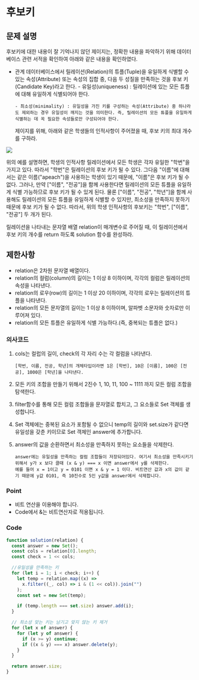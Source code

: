 # 후보키

## 문제 설명

후보키에 대한 내용이 잘 기억나지 않던 제이지는, 정확한 내용을 파악하기 위해 데이터베이스 관련 서적을 확인하여 아래와 같은 내용을 확인하였다.

- 관계 데이터베이스에서 릴레이션(Relation)의 튜플(Tuple)을 유일하게 식별할 수 있는 속성(Attribute) 또는 속성의 집합 중, 다음 두 성질을 만족하는 것을 후보 키(Candidate Key)라고 한다. - 유일성(uniqueness) : 릴레이션에 있는 모든 튜플에 대해 유일하게 식별되어야 한다.

      - 최소성(minimality) : 유일성을 가진 키를 구성하는 속성(Attribute) 중 하나라도 제외하는 경우 유일성이 깨지는 것을 의미한다. 즉, 릴레이션의 모든 튜플을 유일하게 식별하는 데 꼭 필요한 속성들로만 구성되어야 한다.

  제이지를 위해, 아래와 같은 학생들의 인적사항이 주어졌을 때, 후보 키의 최대 개수를 구하라.

![](https://grepp-programmers.s3.amazonaws.com/files/production/f1a3a40ede/005eb91e-58e5-4109-9567-deb5e94462e3.jpg)

위의 예를 설명하면, 학생의 인적사항 릴레이션에서 모든 학생은 각자 유일한 "학번"을 가지고 있다. 따라서 "학번"은 릴레이션의 후보 키가 될 수 있다.
그다음 "이름"에 대해서는 같은 이름("apeach")을 사용하는 학생이 있기 때문에, "이름"은 후보 키가 될 수 없다. 그러나, 만약 ["이름", "전공"]을 함께 사용한다면 릴레이션의 모든 튜플을 유일하게 식별 가능하므로 후보 키가 될 수 있게 된다.
물론 ["이름", "전공", "학년"]을 함께 사용해도 릴레이션의 모든 튜플을 유일하게 식별할 수 있지만, 최소성을 만족하지 못하기 때문에 후보 키가 될 수 없다.
따라서, 위의 학생 인적사항의 후보키는 "학번", ["이름", "전공"] 두 개가 된다.

릴레이션을 나타내는 문자열 배열 relation이 매개변수로 주어질 때, 이 릴레이션에서 후보 키의 개수를 return 하도록 solution 함수를 완성하라.

## 제한사항

- relation은 2차원 문자열 배열이다.
- relation의 컬럼(column)의 길이는 1 이상 8 이하이며, 각각의 컬럼은 릴레이션의 속성을 나타낸다.
- relation의 로우(row)의 길이는 1 이상 20 이하이며, 각각의 로우는 릴레이션의 튜플을 나타낸다.
- relation의 모든 문자열의 길이는 1 이상 8 이하이며, 알파벳 소문자와 숫자로만 이루어져 있다.
- relation의 모든 튜플은 유일하게 식별 가능하다.(즉, 중복되는 튜플은 없다.)

### 의사코드

1.  cols는 컬럽의 길이, check의 각 자리 수는 각 컬럼을 나타낸다.

        [학번, 이름, 전공, 학년]의 개체타입이라면 1은 [학번], 10은 [이름], 100은 [전공], 1000은 [학년]을 나타낸다.

2.  모든 키의 조합을 만들기 위해서 2진수 1, 10, 11, 100 ~ 1111 까지 모든 컬럼 조합을 탐색한다.
3.  filter함수를 통해 모든 컬럼 조합들을 문자열로 합치고, 그 요소들로 Set 객체를 생성합니다.
4.  Set 객체에는 중복된 요소가 포함될 수 없으니 temp의 길이와 set.size가 같다면 유일성을 갖춘 키이므로 Set 객체인 answer에 추가합니다.
5.  answer의 값을 순환하면서 최소성을 만족하지 못하는 요소들을 삭제한다.

        answer에는 유일성을 만족하는 컬럼 조합들이 저장되어있다. 여기서 최소성을 만족시키기 위해서 y가 x 보다 클때 (x & y) === x 이면 answer에서 y를 삭제한다.
        예를 들어 x = 1이고 y = 0101 이면 x & y = 1 이다. 비트연산 값과 x의 값이 같기 때문에 y값 0101, 즉 10진수로 5인 y값을 answer에서 삭제합니다.

### Point

- 비트 연산을 이용해야 합니다.
- Code에서 &는 비트연산자로 적용됩니다.

### Code

```js
function solution(relation) {
  const answer = new Set();
  const cols = relation[0].length;
  const check = 1 << cols;

  //유일성을 만족하는 키
  for (let i = 1; i < check; i++) {
    let temp = relation.map((x) =>
      x.filter((_, col) => i & (1 << col)).join("")
    );
    const set = new Set(temp);

    if (temp.length === set.size) answer.add(i);
  }

  // 최소성 맞는 키는 남기고 맞지 않는 키 제거
  for (let x of answer) {
    for (let y of answer) {
      if (x >= y) continue;
      if ((x & y) === x) answer.delete(y);
    }
  }

  return answer.size;
}
```
